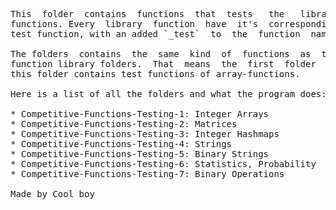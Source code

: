 <pre>
This  folder  contains  functions  that  tests   the   library  
functions. Every  library  function  have  it's  corresponding  
test function, with an added `_test`  to  the  function  name.

The folders  contains  the  same  kind  of  functions  as  the  
function library folders.  That  means  the  first  folder  in  
this folder contains test functions of array-functions.

Here is a list of all the folders and what the program does:

* Competitive-Functions-Testing-1: Integer Arrays
* Competitive-Functions-Testing-2: Matrices
* Competitive-Functions-Testing-3: Integer Hashmaps
* Competitive-Functions-Testing-4: Strings
* Competitive-Functions-Testing-5: Binary Strings
* Competitive-Functions-Testing-6: Statistics, Probability
* Competitive-Functions-Testing-7: Binary Operations

Made by Cool boy
</pre>
